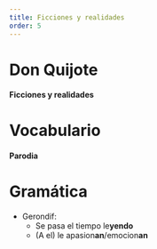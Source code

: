```yaml
---
title: Ficciones y realidades
order: 5
---
```


# Don Quijote
#### Ficciones y realidades

# Vocabulario
#### Parodia

# Gramática
- Gerondif:
  - Se pasa el tiempo le**yendo**
  - (A el) le apasion**an**/emocion**an**